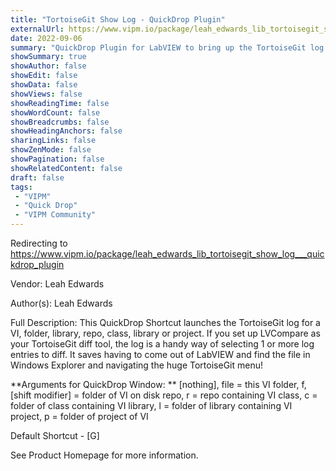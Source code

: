 ```yaml
---
title: "TortoiseGit Show Log - QuickDrop Plugin"
externalUrl: https://www.vipm.io/package/leah_edwards_lib_tortoisegit_show_log___quickdrop_plugin
date: 2022-09-06
summary: "QuickDrop Plugin for LabVIEW to bring up the TortoiseGit log for a VI, folder, library, class, repo etc."
showSummary: true
showAuthor: false
showEdit: false
showData: false
showViews: false
showReadingTime: false
showWordCount: false
showBreadcrumbs: false
showHeadingAnchors: false
sharingLinks: false
showZenMode: false
showPagination: false
showRelatedContent: false
draft: false
tags:
 - "VIPM"
 - "Quick Drop"
 - "VIPM Community"
---
```


Redirecting to https://www.vipm.io/package/leah_edwards_lib_tortoisegit_show_log___quickdrop_plugin

Vendor: Leah Edwards

Author(s): Leah Edwards
 
Full Description:
This QuickDrop Shortcut launches the TortoiseGit log for a VI, folder, library, repo, class, library or project. If you set up LVCompare as your TortoiseGit diff tool, the log is a handy way of selecting 1 or more log entries to diff. It saves having to come out of LabVIEW and find the file in Windows Explorer and navigating the huge TortoiseGit menu!

**Arguments for QuickDrop Window: **
   [nothing], file = this VI
   folder, f, [shift modifier] = folder of VI on disk
   repo, r = repo containing VI
   class, c = folder of class containing VI
   library, l = folder of library containing VI
   project, p = folder of project of VI

Default Shortcut - [G]

See Product Homepage for more information.